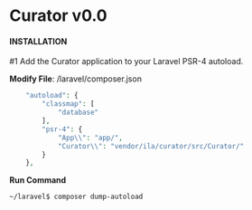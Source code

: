 # Curator v0.0

#### INSTALLATION

#1 Add the Curator application to your Laravel PSR-4 autoload.

**Modify File**: /laravel/composer.json

```php
    "autoload": {
        "classmap": [
            "database"
        ],
        "psr-4": {
            "App\\": "app/",
            "Curator\\": "vendor/ila/curator/src/Curator/"
        }
    },
```

**Run Command**

```sh
~/laravel$ composer dump-autoload
```
